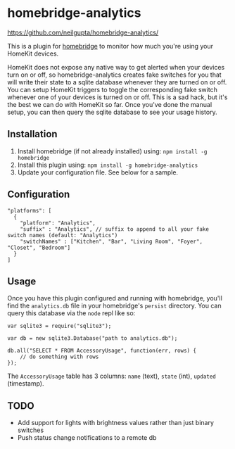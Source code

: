 # homebridge-analytics

https://github.com/neilgupta/homebridge-analytics/

This is a plugin for [homebridge](https://github.com/nfarina/homebridge) to monitor how much you're using your HomeKit devices.

HomeKit does not expose any native way to get alerted when your devices turn on or off, so homebridge-analytics creates fake switches for you that will write their state to a sqlite database whenever they are turned on or off. You can setup HomeKit triggers to toggle the corresponding fake switch whenever one of your devices is turned on or off. This is a sad hack, but it's the best we can do with HomeKit so far. Once you've done the manual setup, you can then query the sqlite database to see your usage history.

## Installation

1. Install homebridge (if not already installed) using: `npm install -g homebridge`
2. Install this plugin using: `npm install -g homebridge-analytics`
3. Update your configuration file. See below for a sample.

## Configuration

```
"platforms": [
  {
    "platform": "Analytics",
    "suffix" : "Analytics", // suffix to append to all your fake switch names (default: "Analytics")
    "switchNames" : ["Kitchen", "Bar", "Living Room", "Foyer", "Closet", "Bedroom"]
  }
]
```

## Usage

Once you have this plugin configured and running with homebridge, you'll find the `analytics.db` file in your homebridge's `persist` directory. You can query this database via the `node` repl like so:

```
var sqlite3 = require("sqlite3");

var db = new sqlite3.Database("path to analytics.db");

db.all("SELECT * FROM AccessoryUsage", function(err, rows) {
    // do something with rows
});
```

The `AccessoryUsage` table has 3 columns: `name` (text), `state` (int), `updated` (timestamp).

## TODO

* Add support for lights with brightness values rather than just binary switches
* Push status change notifications to a remote db
